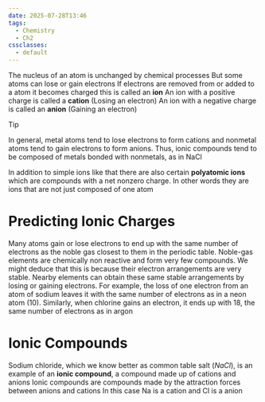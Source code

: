 ```yaml
---
date: 2025-07-28T13:46
tags:
  - Chemistry
  - Ch2
cssclasses:
  - default
---
```

The nucleus of an atom is unchanged by chemical processes
But some atoms can lose or gain electrons
If electrons are removed from or added to a atom it becomes charged this is called an **ion** 
An ion with a positive charge is called a **cation** (Losing an electron)
An ion with a negative charge is called an **anion** (Gaining an electron)

> [!TIP]
> In general, metal atoms tend to lose electrons to form cations and nonmetal atoms tend to gain electrons to form anions. Thus, ionic compounds tend to be composed of metals bonded with nonmetals, as in NaCl

In addition to simple ions like that there are also certain **polyatomic ions** which are compounds with a net nonzero charge. In other words they are ions that are not just composed of one atom

# Predicting Ionic Charges
Many atoms gain or lose electrons to end up with the same number of electrons as the noble gas closest to them in the periodic table. Noble-gas elements are chemically non reactive and form very few compounds. We might deduce that this is because their electron arrangements are very stable. Nearby elements can obtain these same stable arrangements by losing or gaining electrons. For example, the loss of one electron from an atom of sodium leaves it with the same number of electrons as in a neon atom (10). Similarly, when chlorine gains an electron, it ends up with 18, the same number of electrons as in argon

# Ionic Compounds
Sodium chloride, which we know better as common table salt ($NaCl$), is an example of an **ionic compound**, a compound made up of cations and anions
Ionic compounds are compounds made by the attraction forces between anions and cations
In this case Na is a cation and Cl is a anion
